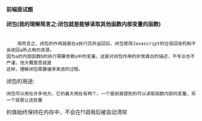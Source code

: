 #### 前端面试题

#### 闭包(我的理解简言之:闭包就是能够读取其他函数内部变量的函数)

```

    简而言之，闭包的作用就是在a执行完并返回后，闭包使得Javascript的垃圾回收机制不会收回a所占用的资源，
因为a的内部函数b的执行需要依赖a中的变量。这是对闭包作用的非常直白的描述，不专业也不严谨，但大概意思就是
这样，理解闭包需要循序渐进的过程。
```

闭包的用途:

    闭包可以用在许多地方。它的最大用处有两个，一个是前面提到的可以读取函数内部的变量，另一个就是让这些量
的值始终保持在内存中，不会在f1调用后被自动清除